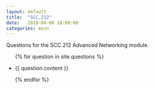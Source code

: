 ```yaml
---
layout: default
title:  "SCC.212"
date:   2018-04-08 18:00:00
categories: main
---
```


Questions for the SCC.212 Advanced Networking module.

<ul class="posts">
    {% for question in site.questions %}
	    <li class="post-summary">
		  	<p class="question-content">{{ question.content }}</p>
	    </li>
    {% endfor %}
 </ul>
